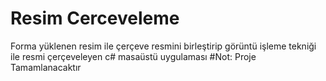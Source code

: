 
# Resim Cerceveleme

Forma yüklenen resim ile çerçeve resmini birleştirip görüntü işleme tekniği ile resmi çerçeveleyen c# masaüstü uygulaması
#Not: Proje Tamamlanacaktır
